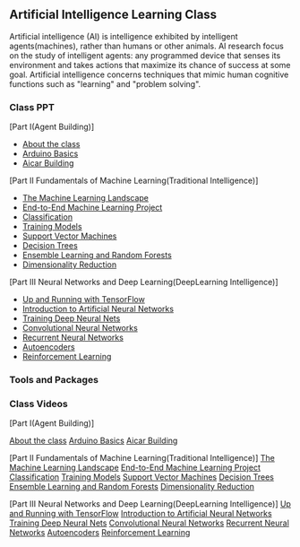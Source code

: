 ## Artificial Intelligence Learning Class

Artificial intelligence (AI) is intelligence exhibited by intelligent agents(machines), rather than humans or other animals. AI research focus on the study of intelligent agents: any programmed device that senses its environment and takes actions that maximize its chance of success at some goal. Artificial intelligence concerns techniques that mimic human cognitive functions such as "learning" and "problem solving".


### Class PPT
[Part I(Agent Building)]

- [About the class](https://github.com/luckh2/aiclass/edit/master/README.md)
- [Arduino Basics](https://github.com/luckh2/aiclass/edit/master/README.md)
- [Aicar Building](https://github.com/luckh2/aiclass/edit/master/README.md)

[Part II Fundamentals of Machine Learning(Traditional Intelligence)]
- [ The Machine Learning Landscape](https://github.com/luckh2/aiclass/edit/master/README.md)
- [ End-to-End Machine Learning Project](https://github.com/luckh2/aiclass/edit/master/README.md)
- [ Classification](https://github.com/luckh2/aiclass/edit/master/README.md)
- [ Training Models](https://github.com/luckh2/aiclass/edit/master/README.md)
- [ Support Vector Machines](https://github.com/luckh2/aiclass/edit/master/README.md)
- [ Decision Trees](https://github.com/luckh2/aiclass/edit/master/README.md)
- [ Ensemble Learning and Random Forests](https://github.com/luckh2/aiclass/edit/master/README.md)
- [ Dimensionality Reduction](https://github.com/luckh2/aiclass/edit/master/README.md)

[Part III  Neural Networks and Deep Learning(DeepLearning Intelligence)]
- [ Up and Running with TensorFlow](https://github.com/luckh2/aiclass/edit/master/README.md)
- [ Introduction to Artificial Neural Networks](https://github.com/luckh2/aiclass/edit/master/README.md)
- [ Training Deep Neural Nets](https://github.com/luckh2/aiclass/edit/master/README.md)
- [ Convolutional Neural Networks](https://github.com/luckh2/aiclass/edit/master/README.md)
- [ Recurrent Neural Networks](https://github.com/luckh2/aiclass/edit/master/README.md)
- [ Autoencoders](https://github.com/luckh2/aiclass/edit/master/README.md)
- [ Reinforcement Learning](https://github.com/luckh2/aiclass/edit/master/README.md)

### Tools and Packages

### Class Videos
[Part I(Agent Building)]

[About the class](https://github.com/luckh2/aiclass/edit/master/README.md)
[Arduino Basics](https://github.com/luckh2/aiclass/edit/master/README.md)
[Aicar Building](https://github.com/luckh2/aiclass/edit/master/README.md)

[Part II Fundamentals of Machine Learning(Traditional Intelligence)]
[ The Machine Learning Landscape](https://github.com/luckh2/aiclass/edit/master/README.md)
[ End-to-End Machine Learning Project](https://github.com/luckh2/aiclass/edit/master/README.md)
[ Classification](https://github.com/luckh2/aiclass/edit/master/README.md)
[ Training Models](https://github.com/luckh2/aiclass/edit/master/README.md)
[ Support Vector Machines](https://github.com/luckh2/aiclass/edit/master/README.md)
[ Decision Trees](https://github.com/luckh2/aiclass/edit/master/README.md)
[ Ensemble Learning and Random Forests](https://github.com/luckh2/aiclass/edit/master/README.md)
[ Dimensionality Reduction](https://github.com/luckh2/aiclass/edit/master/README.md)

[Part III  Neural Networks and Deep Learning(DeepLearning Intelligence)]
[ Up and Running with TensorFlow](https://github.com/luckh2/aiclass/edit/master/README.md)
[ Introduction to Artificial Neural Networks](https://github.com/luckh2/aiclass/edit/master/README.md)
[ Training Deep Neural Nets](https://github.com/luckh2/aiclass/edit/master/README.md)
[ Convolutional Neural Networks](https://github.com/luckh2/aiclass/edit/master/README.md)
[ Recurrent Neural Networks](https://github.com/luckh2/aiclass/edit/master/README.md)
[ Autoencoders](https://github.com/luckh2/aiclass/edit/master/README.md)
[ Reinforcement Learning](https://github.com/luckh2/aiclass/edit/master/README.md)


